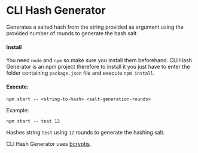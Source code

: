 # CLI Hash Generator

Generates a salted hash from the string provided as argument using the provided number of rounds to generate the hash salt.

#### Install

You need `node` and `npm` so make sure you install them beforehand.
CLI Hash Generator is an npm project therefore to install it you just have to enter the folder containing `package.json` file and execute `npm install`.

#### Execute:

```
npm start -- <string-to-hash> <salt-generation-rounds>
```

Example:

```
npm start -- test 12
```

Hashes string `test` using `12` rounds to generate the hashing salt.

CLI Hash Generator uses [bcryptjs](https://www.npmjs.com/package/bcryptjs).
